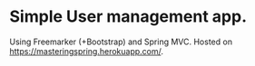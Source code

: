 # Simple User management app.

Using Freemarker (+Bootstrap) and Spring MVC.
Hosted on https://masteringspring.herokuapp.com/.
